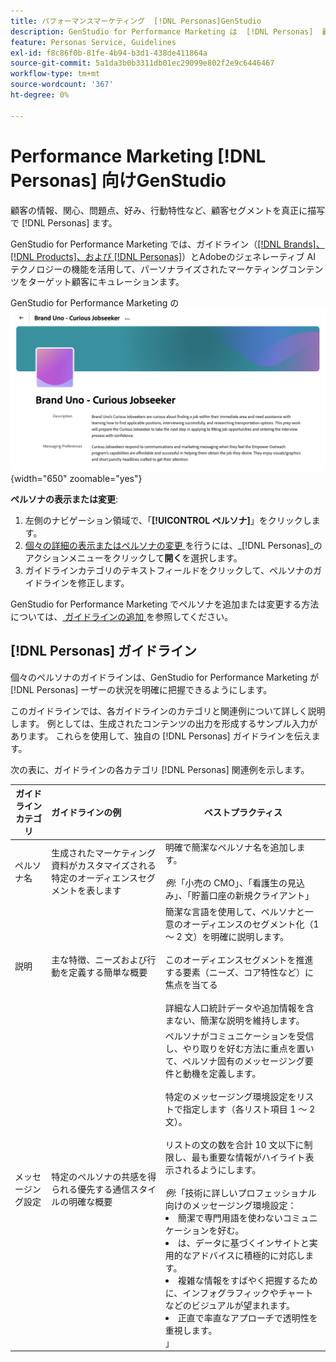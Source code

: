 ```yaml
---
title: パフォーマンスマーケティング  [!DNL Personas]GenStudio
description: GenStudio for Performance Marketing は  [!DNL Personas]  顧客セグメントを真に表現し、顧客の興味、問題点、好み、行動特性を取り込みます。
feature: Personas Service, Guidelines
exl-id: f8c86f0b-81fe-4b94-b3d1-438de411864a
source-git-commit: 5a1da3b0b3311db01ec29099e802f2e9c6446467
workflow-type: tm+mt
source-wordcount: '367'
ht-degree: 0%

---
```


# Performance Marketing [!DNL Personas] 向けGenStudio

顧客の情報、関心、問題点、好み、行動特性など、顧客セグメントを真正に描写で [!DNL Personas] ます。

GenStudio for Performance Marketing では、ガイドライン（[[!DNL Brands]、 [!DNL Products]、および  [!DNL Personas]](overview.md)）とAdobeのジェネレーティブ AI テクノロジーの機能を活用して、パーソナライズされたマーケティングコンテンツをターゲット顧客にキュレーション&#x200B;ます。

GenStudio for Performance Marketing の ![[!DNL Personas] ガイドライン ](/help/assets/personas-guidelines.png){width="650" zoomable="yes"}

**ペルソナの表示または変更**:

1. 左側のナビゲーション領域で、「**[!UICONTROL ペルソナ]**」をクリックします。
1. [ 個々の詳細の表示またはペルソナの変更 ](add-guidelines.md#manage-personas) を行うには、_[!DNL Personas]_のアクションメニューをクリックして&#x200B;**開く**を選択します。
1. ガイドラインカテゴリのテキストフィールドをクリックして、ペルソナのガイドラインを修正します。

GenStudio for Performance Marketing でペルソナを追加または変更する方法については、[ ガイドラインの追加 ](add-guidelines.md) を参照してください。

## [!DNL Personas] ガイドライン

個々のペルソナのガイドラインは、GenStudio for Performance Marketing が [!DNL Personas] ーザーの状況を明確に把握できるようにします。

このガイドラインでは、各ガイドラインのカテゴリと関連例について詳しく説明します。 例としては、生成されたコンテンツの出力を形成するサンプル入力があります。 これらを使用して、独自の [!DNL Personas] ガイドラインを伝えます。

次の表に、ガイドラインの各カテゴリ [!DNL Personas] 関連例を示します。

| ガイドラインカテゴリ | ガイドラインの例 | ベストプラクティス |
| ------------------| :---------- |-------------|
| ペルソナ名 | 生成されたマーケティング資料がカスタマイズされる特定のオーディエンスセグメントを表します | 明確で簡潔なペルソナ名を追加します。<br><br>_例_:「小売の CMO」、「看護生の見込み」、「貯蓄口座の新規クライアント」 |
| 説明 | 主な特徴、ニーズおよび行動を定義する簡単な概要 | 簡潔な言語を使用して、ペルソナと一意のオーディエンスのセグメント化（1 ～ 2 文）を明確に説明します。<br><br> このオーディエンスセグメントを推進する要素（ニーズ、コア特性など）に焦点を当てる<br><br> 詳細な人口統計データや追加情報を含まない、簡潔な説明を維持します。 |
| メッセージング設定 | 特定のペルソナの共感を得られる優先する通信スタイルの明確な概要 | ペルソナがコミュニケーションを受信し、やり取りを好む方法に重点を置いて、ペルソナ固有のメッセージング要件と動機を定義します。<br><br> 特定のメッセージング環境設定をリストで指定します（各リスト項目 1 ～ 2 文）。<br><br> リストの文の数を合計 10 文以下に制限し、最も重要な情報がハイライト表示されるようにします。<br><br>_例_:「技術に詳しいプロフェッショナル向けのメッセージング環境設定：<li>簡潔で専門用語を使わないコミュニケーションを好む。</li><li>は、データに基づくインサイトと実用的なアドバイスに積極的に対応します。</li><li>複雑な情報をすばやく把握するために、インフォグラフィックやチャートなどのビジュアルが望まれます。</li><li>正直で率直なアプローチで透明性を重視します。</li>」 |
